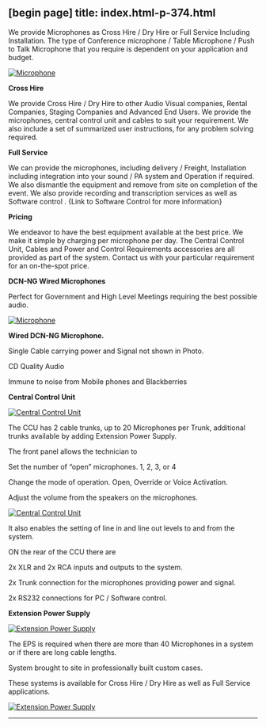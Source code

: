 [begin page]
 title: index.html-p-374.html
----------------------------------------------------------

We provide Microphones as Cross Hire / Dry Hire or Full Service Including Installation. The type of Conference microphone / Table Microphone / Push to Talk Microphone that you require is dependent on your application and budget.

[ ![Microphone](/wp-content/uploads/2011/09/101-300x288.jpg)](/wp-content/uploads/2011/09/101.jpg)

**Cross Hire**

We provide Cross Hire / Dry Hire to other Audio Visual companies, Rental Companies, Staging Companies and Advanced End Users. We provide the microphones, central control unit and cables to suit your requirement. We also include a set of summarized user instructions, for any problem solving required.

**Full Service**

We can provide the microphones, including delivery / Freight, Installation including integration into your sound / PA system and Operation if required. We also dismantle the equipment and remove from site on completion of the event. We also provide recording and transcription services as well as Software control . {Link to Software Control for more information}

**Pricing**

We endeavor to have the best equipment available at the best price. We make it simple by charging per microphone per day. The Central Control Unit, Cables and Power and Control Requirements accessories are all provided as part of the system. Contact us with your particular requirement for an on-the-spot price.

**DCN-NG Wired Microphones**

Perfect for Government and High Level Meetings requiring the best possible audio.

[ ![Microphone](/wp-content/uploads/2011/09/101-300x288.jpg)](/wp-content/uploads/2011/09/101.jpg)

**Wired DCN-NG Microphone.**

Single Cable carrying power and Signal not shown in Photo.

CD Quality Audio

Immune to noise from Mobile phones and Blackberries

**Central Control Unit**

[ ![Central Control Unit](/wp-content/uploads/2011/09/110-300x155.jpg)](/wp-content/uploads/2011/09/110.jpg)

The CCU has 2 cable trunks, up to 20 Microphones per Trunk, additional trunks available by adding Extension Power Supply.

The front panel allows the technician to

Set the number of &ldquo;open&rdquo; microphones. 1, 2, 3, or 4

Change the mode of operation. Open, Override or Voice Activation.

Adjust the volume from the speakers on the microphones.

[ ![Central Control Unit](/wp-content/uploads/2011/09/22-300x148.jpg)](/wp-content/uploads/2011/09/22.jpg)

It also enables the setting of line in and line out levels to and from the system.

ON the rear of the CCU there are

2x XLR and 2x RCA inputs and outputs to the system.

2x Trunk connection for the microphones providing power and signal.

2x RS232 connections for PC / Software control.

**Extension Power Supply**

[ ![Extension Power Supply](/wp-content/uploads/2011/09/12-300x168.png)](/wp-content/uploads/2011/09/12.png)

The EPS is required when there are more than 40 Microphones in a system or if there are long cable lengths.

System brought to site in professionally built custom cases.

These systems is available for Cross Hire / Dry Hire as well as Full Service applications.

[ ![Extension Power Supply](/wp-content/uploads/2011/09/112-294x300.jpg)](/wp-content/uploads/2011/09/112.jpg)




----------------------------------------------------------
